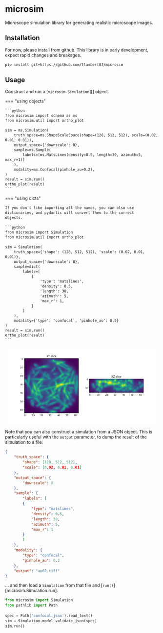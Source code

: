 # microsim

Microscope simulation library for generating realistic microscope images.

## Installation

For now, please install from github.  This library is in early development,
expect rapid changes and breakages.

```bash
pip install git+https://github.com/tlambert03/microsim
```

## Usage

Construct and run a [`microsim.Simulation`][] object.

=== "using objects"

    ```python
    from microsim import schema as ms
    from microsim.util import ortho_plot

    sim = ms.Simulation(
        truth_space=ms.ShapeScaleSpace(shape=(128, 512, 512), scale=(0.02, 0.01, 0.01)),
        output_space={'downscale': 8},
        sample=ms.Sample(
            labels=[ms.MatsLines(density=0.5, length=30, azimuth=5, max_r=1)]
        ),
        modality=ms.Confocal(pinhole_au=0.2),
    )
    result = sim.run()
    ortho_plot(result)
    ```

=== "using dicts"

    If you don't like importing all the names, you can also use
    dictionaries, and pydantic will convert them to the correct
    objects.
    
    ```python
    from microsim import Simulation
    from microsim.util import ortho_plot

    sim = Simulation(
        truth_space={'shape': (128, 512, 512), 'scale': (0.02, 0.01, 0.01)},
        output_space={'downscale': 8},
        sample=dict(
            labels=[
                {   
                    'type': 'matslines',
                    'density': 0.5,
                    'length': 30,
                    'azimuth': 5,
                    'max_r': 1,
                }
            ]
        ),
        modality={'type': 'confocal', 'pinhole_au': 0.2}
    )
    result = sim.run()
    ortho_plot(result)
    ```

![Image](./images/au02.png)

Note that you can also construct a simulation from a JSON object.
This is particularly useful with the `output` parameter, to dump
the result of the simulation to a file.

```json title="confocal.json"
{
    "truth_space": {
        "shape": [128, 512, 512],
        "scale": [0.02, 0.01, 0.01]
    },
    "output_space": {
        "downscale": 8
    },
    "sample": {
        "labels": [
        {
            "type": "matslines",
            "density": 0.5,
            "length": 30,
            "azimuth": 5,
            "max_r": 1
        }
        ]
    },
    "modality": {
        "type": "confocal",
        "pinhole_au": 0.2
    },
    "output": "au02.tiff"
}
```

... and then load a `Simulation` from that file and [`run()`][microsim.Simulation.run].

```python
from microsim import Simulation
from pathlib import Path

spec = Path('confocal.json').read_text()
sim = Simulation.model_validate_json(spec)
sim.run()
```
